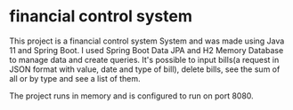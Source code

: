 # financial control system

This project is a financial control system System and was made using Java 11 and Spring Boot. I used Spring Boot Data JPA and H2 Memory Database to manage data and create queries.
It's possible to input bills(a request in JSON format with value, date and type of bill), delete bills, see the sum of all or by type and see a list of them.

The project runs in memory and is configured to run on port 8080.
